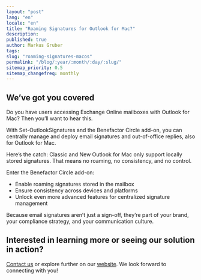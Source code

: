 ```yaml
---
layout: "post"
lang: "en"
locale: "en"
title: "Roaming Signatures for Outlook for Mac?"
description:
published: true
author: Markus Gruber
tags: 
slug: "roaming-signatures-macos"
permalink: "/blog/:year/:month/:day/:slug/"
sitemap_priority: 0.5
sitemap_changefreq: monthly
---
```

## We’ve got you covered
Do you have users accessing Exchange Online mailboxes with Outlook for Mac? Then you’ll want to hear this.

With Set-OutlookSignatures and the Benefactor Circle add-on, you can centrally manage and deploy email signatures and out-of-office replies, also for Outlook for Mac.

Here’s the catch: Classic and New Outlook for Mac only support locally stored signatures. That means no roaming, no consistency, and no control.

Enter the Benefactor Circle add-on:
- Enable roaming signatures stored in the mailbox
- Ensure consistency across devices and platforms
- Unlock even more advanced features for centralized signature management

Because email signatures aren’t just a sign-off, they’re part of your brand, your compliance strategy, and your communication culture.

## Interested in learning more or seeing our solution in action?
[Contact us](/contact/) or explore further on our [website](/). We look forward to connecting with you!